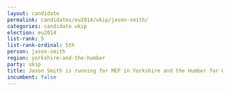 ```yaml
---
layout: candidate
permalink: candidates/eu2014/ukip/jason-smith/
categories: candidate ukip
election: eu2014
list-rank: 5
list-rank-ordinal: 5th
person: jason-smith
region: yorkshire-and-the-humber
party: ukip
title: Jason Smith is running for MEP in Yorkshire and the Humber for UKIP
incumbent: false
---
```

